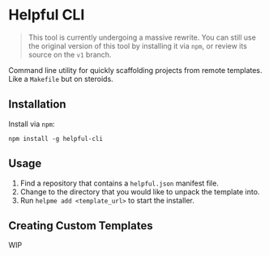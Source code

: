 # Helpful CLI

> This tool is currently undergoing a massive rewrite.  You can still use the original version of this tool by installing it via `npm`, or review its source on the `v1` branch.

Command line utility for quickly scaffolding projects from remote templates.  Like a `Makefile` but on steroids.

## Installation

Install via `npm`:

```
npm install -g helpful-cli
```

## Usage

1. Find a repository that contains a `helpful.json` manifest file.
1. Change to the directory that you would like to unpack the template into.
1. Run `helpme add <template_url>` to start the installer.

## Creating Custom Templates

WIP